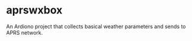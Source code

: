 aprswxbox
=========

An Ardiono project that collects basical weather parameters and sends to APRS network.